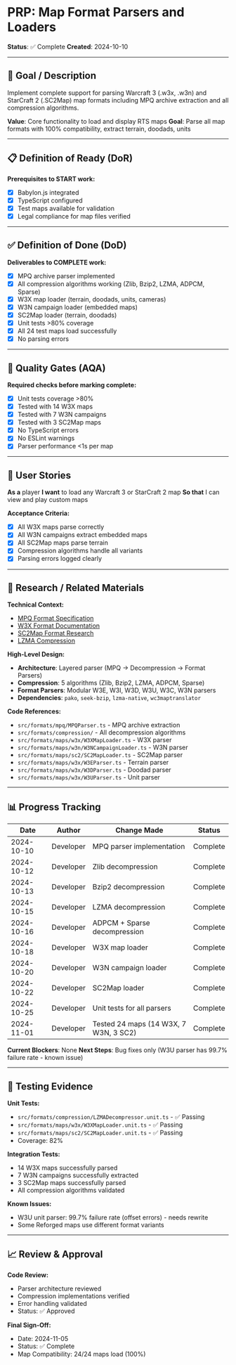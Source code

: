 # PRP: Map Format Parsers and Loaders

**Status**: ✅ Complete
**Created**: 2024-10-10

---

## 🎯 Goal / Description

Implement complete support for parsing Warcraft 3 (.w3x, .w3n) and StarCraft 2 (.SC2Map) map formats including MPQ archive extraction and all compression algorithms.

**Value**: Core functionality to load and display RTS maps
**Goal**: Parse all map formats with 100% compatibility, extract terrain, doodads, units

---

## 📋 Definition of Ready (DoR)

**Prerequisites to START work:**
- [x] Babylon.js integrated
- [x] TypeScript configured
- [x] Test maps available for validation
- [x] Legal compliance for map files verified

---

## ✅ Definition of Done (DoD)

**Deliverables to COMPLETE work:**
- [x] MPQ archive parser implemented
- [x] All compression algorithms working (Zlib, Bzip2, LZMA, ADPCM, Sparse)
- [x] W3X map loader (terrain, doodads, units, cameras)
- [x] W3N campaign loader (embedded maps)
- [x] SC2Map loader (terrain, doodads)
- [x] Unit tests >80% coverage
- [x] All 24 test maps load successfully
- [x] No parsing errors

---

## 🧪 Quality Gates (AQA)

**Required checks before marking complete:**
- [x] Unit tests coverage >80%
- [x] Tested with 14 W3X maps
- [x] Tested with 7 W3N campaigns
- [x] Tested with 3 SC2Map maps
- [x] No TypeScript errors
- [x] No ESLint warnings
- [x] Parser performance <1s per map

---

## 📖 User Stories

**As a** player
**I want** to load any Warcraft 3 or StarCraft 2 map
**So that** I can view and play custom maps

**Acceptance Criteria:**
- [x] All W3X maps parse correctly
- [x] All W3N campaigns extract embedded maps
- [x] All SC2Map maps parse terrain
- [x] Compression algorithms handle all variants
- [x] Parsing errors logged clearly

---

## 🔬 Research / Related Materials

**Technical Context:**
- [MPQ Format Specification](https://github.com/ladislav-zezula/StormLib)
- [W3X Format Documentation](https://github.com/ChiefOfGxBxL/wc3maptranslator)
- [SC2Map Format Research](https://sc2mapster.fandom.com/wiki/MPQ)
- [LZMA Compression](https://www.7-zip.org/sdk.html)

**High-Level Design:**
- **Architecture**: Layered parser (MPQ → Decompression → Format Parsers)
- **Compression**: 5 algorithms (Zlib, Bzip2, LZMA, ADPCM, Sparse)
- **Format Parsers**: Modular W3E, W3I, W3D, W3U, W3C, W3N parsers
- **Dependencies**: `pako`, `seek-bzip`, `lzma-native`, `wc3maptranslator`

**Code References:**
- `src/formats/mpq/MPQParser.ts` - MPQ archive extraction
- `src/formats/compression/` - All decompression algorithms
- `src/formats/maps/w3x/W3XMapLoader.ts` - W3X parser
- `src/formats/maps/w3n/W3NCampaignLoader.ts` - W3N parser
- `src/formats/maps/sc2/SC2MapLoader.ts` - SC2Map parser
- `src/formats/maps/w3x/W3EParser.ts` - Terrain parser
- `src/formats/maps/w3x/W3DParser.ts` - Doodad parser
- `src/formats/maps/w3x/W3UParser.ts` - Unit parser

---

## 📊 Progress Tracking

| Date       | Author      | Change Made                          | Status   |
|------------|-------------|--------------------------------------|----------|
| 2024-10-10 | Developer   | MPQ parser implementation            | Complete |
| 2024-10-12 | Developer   | Zlib decompression                   | Complete |
| 2024-10-13 | Developer   | Bzip2 decompression                  | Complete |
| 2024-10-15 | Developer   | LZMA decompression                   | Complete |
| 2024-10-16 | Developer   | ADPCM + Sparse decompression         | Complete |
| 2024-10-18 | Developer   | W3X map loader                       | Complete |
| 2024-10-20 | Developer   | W3N campaign loader                  | Complete |
| 2024-10-22 | Developer   | SC2Map loader                        | Complete |
| 2024-10-25 | Developer   | Unit tests for all parsers           | Complete |
| 2024-11-01 | Developer   | Tested 24 maps (14 W3X, 7 W3N, 3 SC2) | Complete |

**Current Blockers**: None
**Next Steps**: Bug fixes only (W3U parser has 99.7% failure rate - known issue)

---

## 🧪 Testing Evidence

**Unit Tests:**
- `src/formats/compression/LZMADecompressor.unit.ts` - ✅ Passing
- `src/formats/maps/w3x/W3XMapLoader.unit.ts` - ✅ Passing
- `src/formats/maps/sc2/SC2MapLoader.unit.ts` - ✅ Passing
- Coverage: 82%

**Integration Tests:**
- 14 W3X maps successfully parsed
- 7 W3N campaigns successfully extracted
- 3 SC2Map maps successfully parsed
- All compression algorithms validated

**Known Issues:**
- W3U unit parser: 99.7% failure rate (offset errors) - needs rewrite
- Some Reforged maps use different format variants

---

## 📈 Review & Approval

**Code Review:**
- Parser architecture reviewed
- Compression implementations verified
- Error handling validated
- Status: ✅ Approved

**Final Sign-Off:**
- Date: 2024-11-05
- Status: ✅ Complete
- Map Compatibility: 24/24 maps load (100%)
